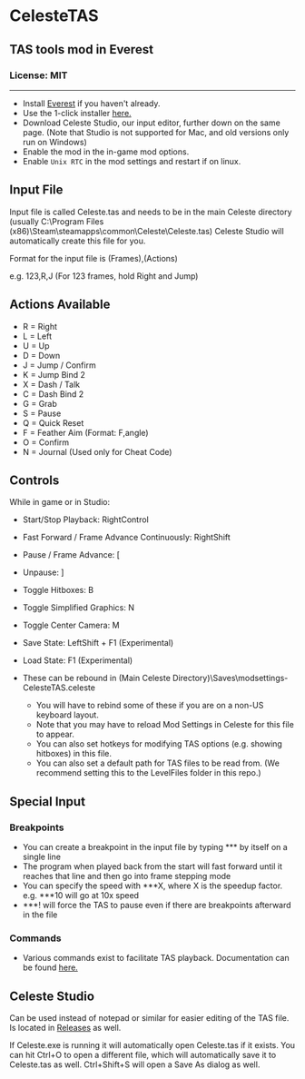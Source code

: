 # CelesteTAS

## TAS tools mod in Everest

### License: MIT

----
- Install [Everest](https://everestapi.github.io/) if you haven't already.
- Use the 1-click installer [here.](https://gamebanana.com/tools/6715)
- Download Celeste Studio, our input editor, further down on the same page. (Note that Studio is not supported for Mac, and old versions only run on Windows)
- Enable the mod in the in-game mod options.
- Enable `Unix RTC` in the mod settings and restart if on linux.

## Input File
Input file is called Celeste.tas and needs to be in the main Celeste directory (usually C:\Program Files (x86)\Steam\steamapps\common\Celeste\Celeste.tas) Celeste Studio will automatically create this file for you.

Format for the input file is (Frames),(Actions)

e.g. 123,R,J (For 123 frames, hold Right and Jump)

## Actions Available
- R = Right
- L = Left
- U = Up
- D = Down
- J = Jump / Confirm
- K = Jump Bind 2
- X = Dash / Talk
- C = Dash Bind 2
- G = Grab
- S = Pause
- Q = Quick Reset
- F = Feather Aim (Format: F,angle)
- O = Confirm
- N = Journal (Used only for Cheat Code)

## Controls
While in game or in Studio:
- Start/Stop Playback: RightControl
- Fast Forward / Frame Advance Continuously: RightShift
- Pause / Frame Advance: [
- Unpause: ]
- Toggle Hitboxes: B
- Toggle Simplified Graphics: N
- Toggle Center Camera: M
- Save State: LeftShift + F1 (Experimental)
- Load State: F1 (Experimental)

- These can be rebound in (Main Celeste Directory)\Saves\modsettings-CelesteTAS.celeste
  - You will have to rebind some of these if you are on a non-US keyboard layout.
  - Note that you may have to reload Mod Settings in Celeste for this file to appear.
  - You can also set hotkeys for modifying TAS options (e.g. showing hitboxes) in this file.
  - You can also set a default path for TAS files to be read from. (We recommend setting this to the LevelFiles folder in this repo.)
  
## Special Input
### Breakpoints
- You can create a breakpoint in the input file by typing *** by itself on a single line
- The program when played back from the start will fast forward until it reaches that line and then go into frame stepping mode
- You can specify the speed with ***X, where X is the speedup factor. e.g. ***10 will go at 10x speed
- ***! will force the TAS to pause even if there are breakpoints afterward in the file

### Commands
- Various commands exist to facilitate TAS playback. Documentation can be found [here.](https://github.com/ShootMe/CelesteTAS/blob/master/Game/Commands.md)
  
## Celeste Studio
Can be used instead of notepad or similar for easier editing of the TAS file. Is located in [Releases](https://github.com/ShootMe/CelesteTAS/releases) as well.

If Celeste.exe is running it will automatically open Celeste.tas if it exists. You can hit Ctrl+O to open a different file, which will automatically save it to Celeste.tas as well. Ctrl+Shift+S will open a Save As dialog as well.

